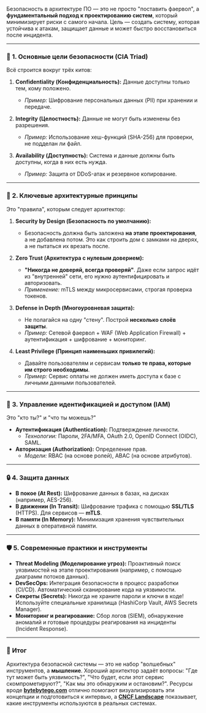 Безопасность в архитектуре ПО — это не просто "поставить фаервол", а **фундаментальный подход к проектированию систем**, который минимизирует риски с самого начала. Цель — создать систему, которая устойчива к атакам, защищает данные и может быстро восстановиться после инцидента.

---

### 🎯 **1. Основные цели безопасности (CIA Triad)**

Всё строится вокруг трёх китов:

1.  **Confidentiality (Конфиденциальность):** Данные доступны только тем, кому положено.
    *   *Пример:* Шифрование персональных данных (PII) при хранении и передаче.

2.  **Integrity (Целостность):** Данные не могут быть изменены без разрешения.
    *   *Пример:* Использование хеш-функций (SHA-256) для проверки, не подделан ли файл.

3.  **Availability (Доступность):** Система и данные должны быть доступны, когда в них есть нужда.
    *   *Пример:* Защита от DDoS-атак и резервное копирование.

---

### 🧱 **2. Ключевые архитектурные принципы**

Это "правила", которым следует архитектор:

1.  **Security by Design (Безопасность по умолчанию):**
    *   Безопасность должна быть заложена **на этапе проектирования**, а не добавлена потом. Это как строить дом с замками на дверях, а не пытаться их врезать после.

2.  **Zero Trust (Архитектура с нулевым доверием):**
    *   **"Никогда не доверяй, всегда проверяй"**. Даже если запрос идёт из "внутренней" сети, его нужно аутентифицировать и авторизовать.
    *   *Применение:* mTLS между микросервисами, строгая проверка токенов.

3.  **Defense in Depth (Многоуровневая защита):**
    *   Не полагайся на одну "стену". Построй **несколько слоёв защиты**.
    *   *Пример:* Сетевой фаервол + WAF (Web Application Firewall) + аутентификация + шифрование + мониторинг.

4.  **Least Privilege (Принцип наименьших привилегий):**
    *   Давайте пользователям и сервисам **только те права, которые им строго необходимы**.
    *   *Пример:* Сервис оплаты не должен иметь доступа к базе с личными данными пользователей.

---

### 🔗 **3. Управление идентификацией и доступом (IAM)**

Это "кто ты?" и "что ты можешь?"

*   **Аутентификация (Authentication):** Подтверждение личности.
    *   *Технологии:* Пароли, 2FA/MFA, OAuth 2.0, OpenID Connect (OIDC), SAML.
*   **Авторизация (Authorization):** Определение прав.
    *   *Модели:* RBAC (на основе ролей), ABAC (на основе атрибутов).

---

### 🔒 **4. Защита данных**

*   **В покое (At Rest):** Шифрование данных в базах, на дисках (например, AES-256).
*   **В движении (In Transit):** Шифрование трафика с помощью **SSL/TLS** (HTTPS). Для сервисов — **mTLS**.
*   **В памяти (In Memory):** Минимизация хранения чувствительных данных в оперативной памяти.

---

### 🛡️ **5. Современные практики и инструменты**

*   **Threat Modeling (Моделирование угроз):** Проактивный поиск уязвимостей на этапе проектирования (например, с помощью диаграмм потоков данных).
*   **DevSecOps:** Интеграция безопасности в процесс разработки (CI/CD). Автоматический сканирование кода на уязвимости.
*   **Секреты (Secrets):** Никогда не храните пароли и ключи в коде! Используйте специальные хранилища (HashiCorp Vault, AWS Secrets Manager).
*   **Мониторинг и реагирование:** Сбор логов (SIEM), обнаружение аномалий и готовые процедуры реагирования на инциденты (Incident Response).

---

### 📌 **Итог**

Архитектура безопасной системы — это не набор "волшебных" инструментов, а **мышление**. Хороший архитектор задаёт вопросы: "Где тут может быть уязвимость?", "Что будет, если этот сервис скомпрометируют?", "Как мы это обнаружим и остановим?". Ресурсы вроде **[bytebytego.com](https://bytebytego.com/)** отлично помогают визуализировать эти концепции и подготовиться к интервью, а **[CNCF Landscape](https://landscape.cncf.io/)** показывает, какие инструменты используются в реальных системах.